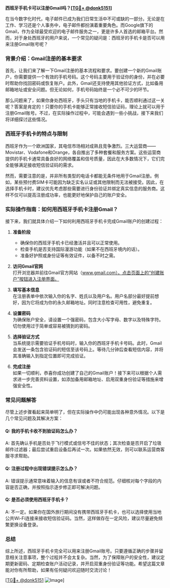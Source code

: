 **西班牙手机卡可以注册Gmail吗？[[TG💪+ @donk5151](https://t.me/s/donk5151)]**

在当今数字化时代，电子邮件已成为我们日常生活中不可或缺的一部分。无论是在工作、学习还是个人事务中，电子邮件都扮演着重要角色。而Google旗下的Gmail，作为全球最受欢迎的电子邮件服务之一，更是许多人首选的邮箱平台。然而，对于身处西班牙的用户来说，一个常见的疑问是：西班牙的手机卡是否可以用来注册Gmail账号呢？

### 背景介绍：Gmail注册的基本要求

首先，让我们来了解一下Gmail注册的基本流程和要求。要创建一个新的Gmail账户，你需要提供一个有效的手机号码。这个号码主要用于验证你的身份，并在必要时帮助你找回密码或恢复账户。此外，Gmail还支持使用其他验证方式，比如备用邮箱地址或安全问题。但无论如何，手机号码始终是一个必不可少的环节。

那么问题来了，如果你身处西班牙，手头只有当地的手机卡，能否顺利通过这一关呢？答案是肯定的！只要你的手机卡能够正常接收短信验证码，理论上就可以用于注册Gmail账号。不过，在实际操作过程中，可能会遇到一些小挑战，接下来我们将详细探讨这些情况。

### 西班牙手机卡的特点与限制

西班牙作为一个欧洲国家，其电信市场相对成熟且竞争激烈。三大运营商——Movistar、Vodafone和Orange，各自推出了多种套餐和服务方案。这些运营商提供的手机卡通常具备良好的网络覆盖和信号质量，因此在大多数情况下，它们完全能够满足接收短信验证码的需求。

然而，需要注意的是，并非所有类型的电话卡都能无条件地用于Gmail注册。例如，某些预付费SIM卡可能因为缺乏实名认证或其他限制而无法被接受。因此，在选择手机卡时，建议优先考虑那些需要进行身份验证并绑定真实信息的服务商。这样不仅可以提高注册成功率，也能更好地保护自己的账户安全。

### 实际操作指南：如何用西班牙手机卡注册Gmail？

接下来，我们就具体介绍一下如何利用西班牙手机卡完成Gmail账户的创建过程：

1. **准备阶段**  
   - 确保你的西班牙手机卡已经激活并且可以正常使用。
   - 检查手机是否支持国际漫游功能（如果不在西班牙境内的话）。
   - 准备好护照或身份证等有效证件，以备不时之需。

2. **访问Gmail官网**  
   打开浏览器并前往Gmail官方网站（www.gmail.com）。点击页面上的“创建账户”按钮进入注册界面。

3. **填写基本信息**  
   在注册表单中依次输入你的名字、姓氏以及用户名。用户名部分最好提前想好，因为它将成为你的永久邮箱地址。同时注意检查可用性，避免重复。

4. **设置密码**  
   为确保账户安全，请设置一个强密码，包含大小写字母、数字以及特殊字符。切勿使用过于简单或容易被猜到的密码。

5. **选择验证方式**  
   当系统提示需要验证手机号码时，输入你的西班牙手机卡号码。此时，Gmail会发送一条包含验证码的短信至该号码上。等待几分钟后查看短信内容，并将其准确输入到指定位置即可完成验证。

6. **完成注册**  
   如果一切顺利，恭喜你成功创建了自己的Gmail账户！接下来可以根据个人需求进一步完善资料设置，如添加备用邮箱地址、启用双重身份验证等措施来增强安全性。

### 常见问题解答

尽管上述步骤看起来简单明了，但在实际操作中仍可能出现各种意外情况。以下是几个常见问题及其解决方案：

#### Q: 我的手机卡收不到验证码怎么办？
A: 首先确认手机是否处于飞行模式或信号不佳的状态；其次检查是否开启了垃圾邮件过滤器；最后尝试重启设备后再试一次。如果依然无效，则可以联系运营商客服寻求帮助。

#### Q: 注册过程中出现错误提示怎么办？
A: 错误提示通常意味着输入的信息有误或者不符合规范。仔细核对每个字段的内容是否正确，并按照指示逐步修正即可解决问题。

#### Q: 是否必须使用西班牙手机卡？
A: 不一定。如果你在国外旅行期间没有携带西班牙手机卡，也可以选择使用当地公共Wi-Fi连接来接收短信验证码。当然，这样做存在一定风险，建议尽量避免频繁更换设备登录。

### 总结

综上所述，西班牙手机卡完全可以用来注册Gmail账号。只要遵循正确的步骤并留意相关注意事项，整个过程并不会太复杂。当然，为了保障账户的安全性，建议定期更新密码、定期检查账户活动记录，并开启双重身份验证等功能。希望这篇文章能对你有所帮助，如果有任何疑问欢迎随时交流讨论！

[[TG💪+ @donk5151](https://t.me/s/donk5151) ![Image](https://i.postimg.cc/rwNCRYN7/Snipaste-2025-04-30-17-27-05.png)]